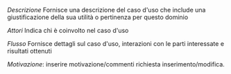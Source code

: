 *Descrizione*
Fornisce una descrizione del caso d'uso che include una giustificazione della sua utilità o pertinenza per questo dominio

*Attori*
Indica chi è coinvolto nel caso d'uso

*Flusso*
Fornisce dettagli sul caso d'uso, interazioni con le parti interessate e risultati ottenuti

_Motivazione_: inserire motivazione/commenti richiesta inserimento/modifica.


